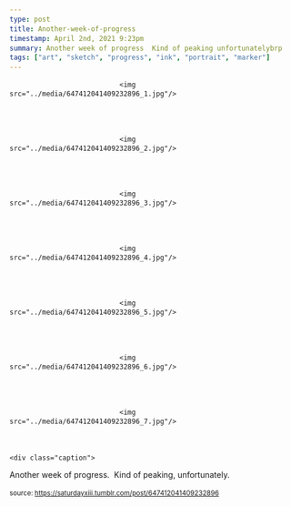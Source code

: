 ```yaml
---
type: post
title: Another-week-of-progress 
timestamp: April 2nd, 2021 9:23pm
summary: Another week of progress  Kind of peaking unfortunatelybrp 
tags: ["art", "sketch", "progress", "ink", "portrait", "marker"]
---
```



                               <img src="../media/647412041409232896_1.jpg"/>
                           

                                                                                                                           

                               <img src="../media/647412041409232896_2.jpg"/>
                           

                                                                                                                           

                               <img src="../media/647412041409232896_3.jpg"/>
                           

                                                                                                                           

                               <img src="../media/647412041409232896_4.jpg"/>
                           

                                                                                                                           

                               <img src="../media/647412041409232896_5.jpg"/>
                           

                                                                                                                           

                               <img src="../media/647412041409232896_6.jpg"/>
                           

                                                                                                                           

                               <img src="../media/647412041409232896_7.jpg"/>
                           

                                                                                                                      <div class="caption">
Another week of progress.  Kind of peaking, unfortunately.<br/>
 
                                    
                
                
                
                
                                
<small>source: https://saturdayxiii.tumblr.com/post/647412041409232896</small>